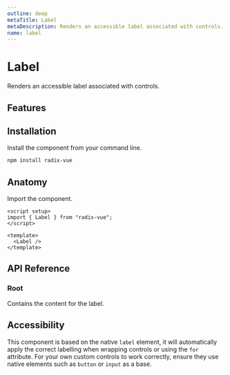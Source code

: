 ```yaml
---
outline: deep
metaTitle: Label
metaDescription: Renders an accessible label associated with controls.
name: label
---
```


<script setup> 
import DemoLabel from '../../components/demo/Label/index.vue' 
</script>

# Label

<Description>
Renders an accessible label associated with controls.
</Description>

<HeroContainer>
<DemoLabel />
<template v-slot:codeSlot>
<HeroCodeGroup>
<div filename="index.vue">

<<< ../../components/demo/Label/index.vue

</div>
<div filename="tailwind.config.js">

<<< ../../components/demo/Label/tailwind.config.js

</div>
</HeroCodeGroup>
</template>
</HeroContainer>

## Features

<Highlights
  :features="[
    'Text selection is prevented when double clicking label.',
    'Supports nested controls.',
  ]"
/>

## Installation

Install the component from your command line.

```bash
npm install radix-vue
```

## Anatomy

Import the component.

```vue
<script setup>
import { Label } from "radix-vue";
</script>

<template>
  <Label />
</template>
```

## API Reference

### Root

Contains the content for the label.

<PropsTable
  :data="[
    {
      name: 'asChild',
      required: false,
      type: 'boolean',
      default: 'false',
      description: 'Change the default rendered element for the one passed as a child, merging their props and behavior.<br><br>Read our <a href=&quot;/guides/composition&quot;>Composition</a> guide for more details.',
    },
    {
      name: 'for',
      type: 'string',
      description: 'The id of the element the label is associated with.',
    },
  ]"
/>

## Accessibility

This component is based on the native `label` element, it will automatically apply the correct labelling when wrapping controls or using the `for` attribute. For your own custom controls to work correctly, ensure they use native elements such as `button` or `input` as a base.

